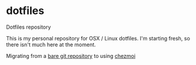 dotfiles
========

Dotfiles repository

This is my personal repository for OSX / Linux dotfiles. I'm starting fresh, so there isn't much here at the moment.

Migrating from a [bare git repository](https://www.atlassian.com/git/tutorials/dotfiles) to using [chezmoi](https://www.chezmoi.io/)
